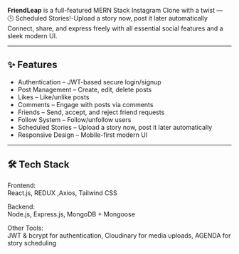 **FriendLeap** is a full-featured MERN Stack Instagram Clone with a twist —  
🕒 Scheduled Stories!-Upload a story now, post it later automatically    
Connect, share, and express freely with all essential social features and a sleek modern UI.

---

## ✨ Features

- Authentication – JWT-based secure login/signup  
- Post Management – Create, edit, delete posts  
- Likes – Like/unlike posts  
- Comments – Engage with posts via comments  
- Friends – Send, accept, and reject friend requests  
- Follow System – Follow/unfollow users  
- Scheduled Stories – Upload a story now, post it later automatically  
- Responsive Design – Mobile-first modern UI

---

## 🛠️ Tech Stack

Frontend:  
React.js, REDUX ,Axios, Tailwind CSS

Backend:  
Node.js, Express.js, MongoDB + Mongoose

Other Tools:  
JWT & bcrypt for authentication, Cloudinary for media uploads, AGENDA for story scheduling
